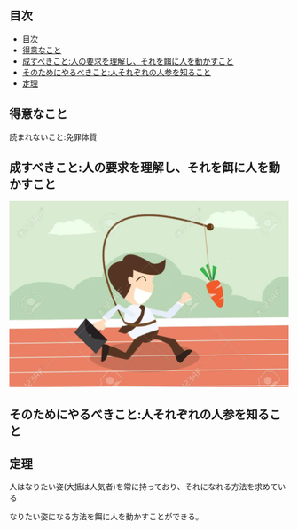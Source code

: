 

## 目次

- [目次](#目次)
- [得意なこと](#得意なこと)
- [成すべきこと:人の要求を理解し、それを餌に人を動かすこと](#成すべきこと人の要求を理解しそれを餌に人を動かすこと)
- [そのためにやるべきこと:人それぞれの人参を知ること](#そのためにやるべきこと人それぞれの人参を知ること)
- [定理](#定理)



## 得意なこと

読まれないこと:免罪体質



## 成すべきこと:人の要求を理解し、それを餌に人を動かすこと

![picture 1](../../images/3db267502999cbfbc222544ba9557eeafefea18caee2ba36f1ed460593846b61.png)  


## そのためにやるべきこと:人それぞれの人参を知ること






## 定理

人はなりたい姿(大抵は人気者)を常に持っており、それになれる方法を求めている

なりたい姿になる方法を餌に人を動かすことができる。


